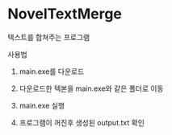 # NovelTextMerge

텍스트를 합쳐주는 프로그램

사용법

1. main.exe를 다운로드

2. 다운로드한 텍본을 main.exe와 같은 폴더로 이동

3. main.exe 실행

4. 프로그램이 꺼진후 생성된 output.txt 확인
